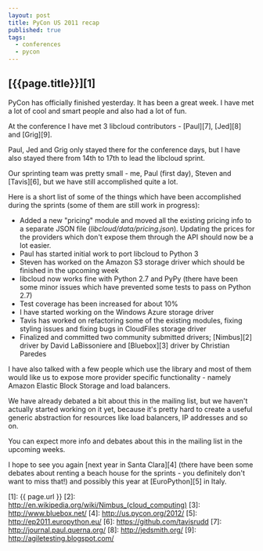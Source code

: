 ```yaml
---
layout: post
title: PyCon US 2011 recap
published: true
tags:
  - conferences
  - pycon
---
```


## [{{page.title}}][1]

PyCon has officially finished yesterday. It has been a great week. I have met a lot of cool and smart people and also had a lot of fun.

At the conference I have met 3 libcloud contributors - [Paul][7], [Jed][8] and [Grig][9].

Paul, Jed and Grig only stayed there for the conference days, but I have also stayed there from 14th to 17th to lead the libcloud sprint.

Our sprinting team was pretty small - me, Paul (first day), Steven and [Tavis][6], but we have still accomplished quite a lot.

Here is a short list of some of the things which have been accomplished during the sprints (some of them are still work in progress):

- Added a new "pricing" module and moved all the existing pricing info to a separate JSON file (*libcloud/data/pricing.json*). Updating the prices for the providers which don't expose them through the API should now be a lot easier.
- Paul has started initial work to port libcloud to Python 3
- Steven has worked on the Amazon S3 storage driver which should be finished in the upcoming week
- libcloud now works fine with Python 2.7 and PyPy (there have been some minor issues which have prevented some tests to pass on Python 2.7)
- Test coverage has been increased for about 10%
- I have started working on the Windows Azure storage driver
- Tavis has worked on refactoring some of the existing modules, fixing styling issues and fixing bugs in CloudFiles storage driver
- Finalized and committed two community submitted drivers; [Nimbus][2] driver by David LaBissoniere and [Bluebox][3] driver by Christian Paredes

I have also talked with a few people which use the library and most of them would like us to expose more provider specific functionality - namely Amazon Elastic Block Storage and load balancers.

We have already debated a bit about this in the mailing list, but we haven't actually started working on it yet, because it's pretty hard to create a useful generic abstraction for resources like load balancers, IP addresses and so on.

You can expect more info and debates about this in the mailing list in the upcoming weeks.

I hope to see you again [next year in Santa Clara][4] (there have been some debates about renting a beach house for the sprints - you definitely don't want to miss that!) and possibly this year at [EuroPython][5] in Italy.

[1]: {{ page.url }}
[2]: http://en.wikipedia.org/wiki/Nimbus_(cloud_computing)
[3]: http://www.bluebox.net/
[4]: http://us.pycon.org/2012/
[5]: http://ep2011.europython.eu/
[6]: https://github.com/tavisrudd
[7]: http://journal.paul.querna.org/
[8]: http://jedsmith.org/
[9]: http://agiletesting.blogspot.com/
